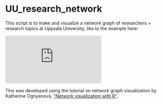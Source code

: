 # UU_research_network
This script is to make and visualize a network graph of researchers + research topics at Uppsala University, like to the example here:

![IEG network](https://github.com/UU_research_network/IEG_network_ex1.pdf/IEG_network_ex1.pdf "IEG network")

This was developed using the tutorial on network graph visualization by Katherine Ognyanova, ["Network visualization with R"](https://kateto.net/).

